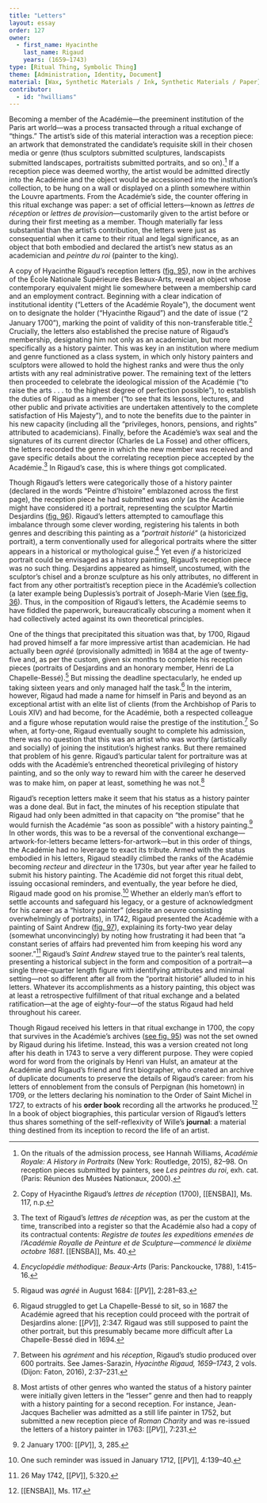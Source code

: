 ```yaml
---
title: "Letters"
layout: essay
order: 127
owner:
  - first_name: Hyacinthe
    last_name: Rigaud
    years: (1659–1743)
type: [Ritual Thing, Symbolic Thing]
theme: [Administration, Identity, Document]
material: [Wax, Synthetic Materials / Ink, Synthetic Materials / Paper]
contributor:
  - id: "hwilliams"
---
```


Becoming a member of the Académie—the preeminent institution of the Paris art world—was a process transacted through a ritual exchange of “things.” The artist’s side of this material interaction was a reception piece: an artwork that demonstrated the candidate’s requisite skill in their chosen media or genre (thus sculptors submitted sculptures, landscapists submitted landscapes, portraitists submitted portraits, and so on).[^1] If a reception piece was deemed worthy, the artist would be admitted directly into the Académie and the object would be accessioned into the institution’s collection, to be hung on a wall or displayed on a plinth somewhere within the Louvre apartments. From the Académie’s side, the counter offering in this ritual exchange was paper: a set of official letters—known as *lettres de réception* or *lettres de provision*—customarily given to the artist before or during their first meeting as a member. Though materially far less substantial than the artist’s contribution, the letters were just as consequential when it came to their ritual and legal significance, as an object that both embodied and declared the artist’s new status as an academician and *peintre du roi* (painter to the king).

A copy of Hyacinthe Rigaud’s reception letters ([fig. 95](#fig.-95)), now in the archives of the École Nationale Supérieure des Beaux-Arts, reveal an object whose contemporary equivalent might lie somewhere between a membership card and an employment contract. Beginning with a clear indication of institutional identity (“Letters of the Académie Royale”), the document went on to designate the holder (“Hyacinthe Rigaud”) and the date of issue (“2 January 1700”), marking the point of validity of this non-transferable title.[^2] Crucially, the letters also established the precise nature of Rigaud’s membership, designating him not only as an academician, but more specifically as a history painter. This was key in an institution where medium and genre functioned as a class system, in which only history painters and sculptors were allowed to hold the highest ranks and were thus the only artists with any real administrative power. The remaining text of the letters then proceeded to celebrate the ideological mission of the Académie (“to raise the arts . . . to the highest degree of perfection possible”), to establish the duties of Rigaud as a member (“to see that its lessons, lectures, and other public and private activities are undertaken attentively to the complete satisfaction of His Majesty”), and to note the benefits due to the painter in his new capacity (including all the “privileges, honors, pensions, and rights” attributed to academicians). Finally, before the Académie’s wax seal and the signatures of its current director (Charles de La Fosse) and other officers, the letters recorded the genre in which the new member was received and gave specific details about the correlating reception piece accepted by the Académie.[^3] In Rigaud’s case, this is where things got complicated.

Though Rigaud’s letters were categorically those of a history painter (declared in the words “Peintre d’histoire” emblazoned across the first page), the reception piece he had submitted was *only* (as the Académie might have considered it) a portrait, representing the sculptor Martin Desjardins ([fig. 96](#fig.-96)). Rigaud’s letters attempted to camouflage this imbalance through some clever wording, registering his talents in both genres and describing this painting as a “*portrait historié*” (a historicized portrait), a term conventionally used for allegorical portraits where the sitter appears in a historical or mythological guise.[^4] Yet even *if* a historicized portrait could be envisaged as a history painting, Rigaud’s reception piece was no such thing. Desjardins appeared as himself, uncostumed, with the sculptor’s chisel and a bronze sculpture as his only attributes, no different in fact from any other portraitist’s reception piece in the Académie’s collection (a later example being Duplessis’s portrait of Joseph-Marie Vien ([see fig. 36](#fig.-36)). Thus, in the composition of Rigaud’s letters, the Académie seems to have fiddled the paperwork, bureaucratically obscuring a moment when it had collectively acted against its own theoretical principles.

One of the things that precipitated this situation was that, by 1700, Rigaud had proved himself a far more impressive artist than academician. He had actually been *agréé* (provisionally admitted) in 1684 at the age of twenty-five and, as per the custom, given six months to complete his reception pieces (portraits of Desjardins and an honorary member, Henri de La Chapelle-Bessé).[^5] But missing the deadline spectacularly, he ended up taking sixteen years and only managed half the task.[^6] In the interim, however, Rigaud had made a name for himself in Paris and beyond as an exceptional artist with an elite list of clients (from the Archbishop of Paris to Louis XIV) and had become, for the Académie, both a respected colleague and a figure whose reputation would raise the prestige of the institution.[^7] So when, at forty-one, Rigaud eventually sought to complete his admission, there was no question that this was an artist who was worthy (artistically and socially) of joining the institution’s highest ranks. But there remained that problem of his genre. Rigaud’s particular talent for portraiture was at odds with the Académie’s entrenched theoretical privileging of history painting, and so the only way to reward him with the career he deserved was to make him, on paper at least, something he was not.[^8]

Rigaud’s reception letters make it seem that his status as a history painter was a done deal. But in fact, the minutes of his reception stipulate that Rigaud had only been admitted in that capacity on “the promise” that he would furnish the Académie “as soon as possible” with a history painting.[^9] In other words, this was to be a reversal of the conventional exchange—artwork-for-letters became letters-for-artwork—but in this order of things, the Académie had no leverage to exact its tribute. Armed with the status embodied in his letters, Rigaud steadily climbed the ranks of the Académie becoming *recteur* and *directeur* in the 1730s, but year after year he failed to submit his history painting. The Académie did not forget this ritual debt, issuing occasional reminders, and eventually, the year before he died, Rigaud made good on his promise.[^10] Whether an elderly man’s effort to settle accounts and safeguard his legacy, or a gesture of acknowledgment for his career as a “history painter” (despite an oeuvre consisting overwhelmingly of portraits), in 1742, Rigaud presented the Académie with a painting of Saint Andrew ([fig. 97](#fig.-97)), explaining its forty-two year delay (somewhat unconvincingly) by noting how frustrating it had been that “a constant series of affairs had prevented him from keeping his word any sooner.”[^11] Rigaud’s *Saint Andrew* stayed true to the painter’s real talents, presenting a historical subject in the form and composition of a portrait—a single three-quarter length figure with identifying attributes and minimal setting—not so different after all from the “portrait historié” alluded to in his letters. Whatever its accomplishments as a history painting, this object was at least a retrospective fulfillment of that ritual exchange and a belated ratification—at the age of eighty-four—of the status Rigaud had held throughout his career.

Though Rigaud received his letters in that ritual exchange in 1700, the copy that survives in the Académie’s archives ([see fig. 95](#fig.-95)) was not the set owned by Rigaud during his lifetime. Instead, this was a version created not long after his death in 1743 to serve a very different purpose. They were copied word for word from the originals by Henri van Hulst, an amateur at the Académie and Rigaud’s friend and first biographer, who created an archive of duplicate documents to preserve the details of Rigaud’s career: from his letters of ennoblement from the consuls of Perpignan (his hometown) in 1709, or the letters declaring his nomination to the Order of Saint Michel in 1727, to extracts of his **order book** recording all the artworks he produced.[^12] In a book of object biographies, this particular version of Rigaud’s letters thus shares something of the self-reflexivity of Wille’s **journal**: a material thing destined from its inception to record the life of an artist.

[^1]: On the rituals of the admission process, see Hannah Williams, *Académie Royale: A History in Portraits* (New York: Routledge, 2015), 82–98. On reception pieces submitted by painters, see *Les peintres du roi*, exh. cat. (Paris: Réunion des Musées Nationaux, 2000).

[^2]: Copy of Hyacinthe Rigaud’s *lettres de réception* (1700), [[ENSBA]], Ms. 117, n.p.

[^3]: The text of Rigaud’s *lettres de réception* was, as per the custom at the time, transcribed into a register so that the Académie also had a copy of its contractual contents: *Registre de toutes les expeditions emenées de l’Académie Royalle de Peinture et de Sculpture—commencé le dixième octobre 1681*. [[ENSBA]], Ms. 40.

[^4]: *Encyclopédie méthodique: Beaux-Arts* (Paris: Panckoucke, 1788), 1:415–16.

[^5]: Rigaud was *agréé* in August 1684: [[*PV*]], 2:281–83.

[^6]: Rigaud struggled to get La Chapelle-Bessé to sit, so in 1687 the Académie agreed that his reception could proceed with the portrait of Desjardins alone: [[*PV*]], 2:347. Rigaud was still supposed to paint the other portrait, but this presumably became more difficult after La Chapelle-Bessé died in 1694.

[^7]: Between his *agrément* and his *réception*, Rigaud’s studio produced over 600 portraits. See James-Sarazin, *Hyacinthe Rigaud, 1659–1743*, 2 vols. (Dijon: Faton, 2016), 2:37–231.

[^8]: Most artists of other genres who wanted the status of a history painter were initially given letters in the “lesser” genre and then had to reapply with a history painting for a second reception. For instance, Jean-Jacques Bachelier was admitted as a still life painter in 1752, but submitted a new reception piece of *Roman Charity* and was re-issued the letters of a history painter in 1763: [[*PV*]], 7:231.

[^9]: 2 January 1700: [[*PV*]], 3, 285.

[^10]: One such reminder was issued in January 1712, [[*PV*]], 4:139–40.

[^11]: 26 May 1742, [[*PV*]], 5:320.

[^12]: [[ENSBA]], Ms. 117.
